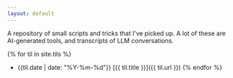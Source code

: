 ```yaml
---
layout: default
---
```


A repository of small scripts and tricks that I've picked up. A lot of these
are AI-generated tools, and transcripts of LLM conversations.

{% for til in site.tils %}
* {{til.date | date: "%Y-%m-%d"}} [{{ til.title }}]({{ til.url }}) 
{% endfor %}
